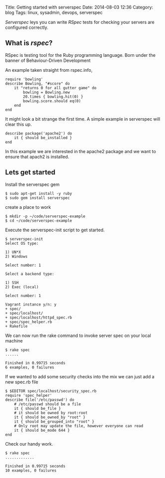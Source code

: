 Title: Getting started with serverspec
Date: 2014-08-03 12:36
Category: blog
Tags: linux, sysadmin, devops, serverspec

*Serverspec* leys you can write *RSpec* tests for checking your servers are configured correctly.

What is *rspec*?
-------------------

RSpec is testing tool for the Ruby programming language.
Born under the banner of Behaviour-Driven Development




An example taken straight from rspec.info,

	require 'bowling'
	describe Bowling, "#score" do
		it "returns 0 for all gutter game" do
			bowling = Bowling.new
			20.times { bowling.hit(0) }
			bowling.score.should eq(0)
		end
	end

It might look a bit strange the first time.
A simple example in serverspec will clear this up.

	describe package('apache2') do
	    it { should be_installed }
	end

In this example we are interested in the apache2 package and we want to ensure that apach2 is installed.

Lets get started
--------------------

Install the serverspec gem

	$ sudo apt-get install -y ruby
	$ sudo gem install serverspec

create a place to work

	$ mkdir -p ~/code/serverspec-example
	$ cd ~/code/serverspec-example


Execute the serverspec-init script to get started.

	$ serverspec-init
	Select OS type:

	1) UN*X
	2) Windows

	Select number: 1

	Select a backend type:

	1) SSH
	2) Exec (local)

	Select number: 1

	Vagrant instance y/n: y
	+ spec/
	+ spec/localhost/
    + spec/localhost/httpd_spec.rb
	+ spec/spec_helper.rb
	+ Rakefile

We can now run the rake command to invoke server spec on your local machine

	$ rake spec
	......
	
	Finished in 0.99715 seconds
	6 examples, 0 failures

If we wanted to add some security checks into the mix we can just add a new spec.rb file

	$ $EDITOR spec/localhost/security_spec.rb
	require 'spec_helper'
	describe file('/etc/passwd') do
		# /etc/passwd should be a file
		it { should be_file }
		# it should be owned by root:root
		it { should be_owned_by "root" }
		it { should be_grouped_into "root" }
		# Only root may update the file, however everyone can read
		it { should be_mode 644 }
	end

Check our handy work.

	$ rake spec
	.............
	
	Finished in 0.99715 seconds
	10 examples, 0 failures
